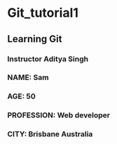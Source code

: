 # Git_tutorial1
## Learning Git

### Instructor Aditya Singh

### NAME: Sam

### AGE: 50

### PROFESSION:  Web developer

### CITY:  Brisbane Australia
